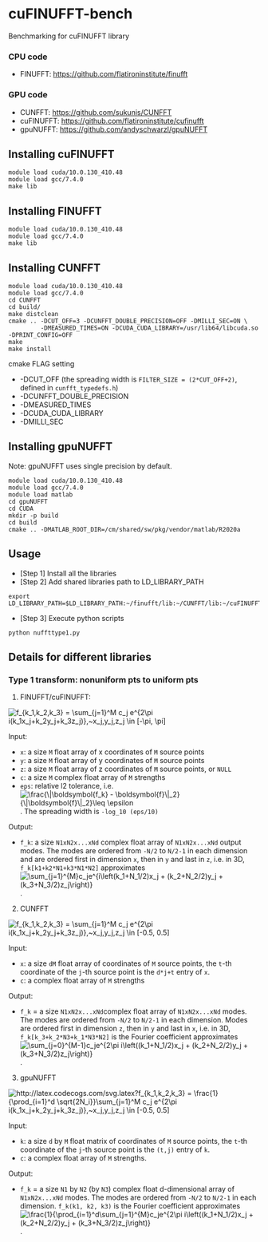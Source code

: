 # cuFINUFFT-bench
Benchmarking for cuFINUFFT library

### CPU code
- FINUFFT: https://github.com/flatironinstitute/finufft

### GPU code
- CUNFFT: https://github.com/sukunis/CUNFFT
- cuFINUFFT: https://github.com/flatironinstitute/cufinufft
- gpuNUFFT: https://github.com/andyschwarzl/gpuNUFFT

## Installing cuFINUFFT
```
module load cuda/10.0.130_410.48
module load gcc/7.4.0
make lib
```
## Installing FINUFFT
```
module load cuda/10.0.130_410.48
module load gcc/7.4.0
make lib
```
## Installing CUNFFT
```
module load cuda/10.0.130_410.48
module load gcc/7.4.0
cd CUNFFT
cd build/  
make distclean  
cmake .. -DCUT_OFF=3 -DCUNFFT_DOUBLE_PRECISION=OFF -DMILLI_SEC=ON \
         -DMEASURED_TIMES=ON -DCUDA_CUDA_LIBRARY=/usr/lib64/libcuda.so -DPRINT_CONFIG=OFF  
make 
make install
```
cmake FLAG setting
* -DCUT_OFF (the spreading width is `FILTER_SIZE = (2*CUT_OFF+2)`, defined in `cunfft_typedefs.h`)
* -DCUNFFT_DOUBLE_PRECISION
* -DMEASURED_TIMES
* -DCUDA_CUDA_LIBRARY
* -DMILLI_SEC

## Installing gpuNUFFT
Note: gpuNUFFT uses single precision by default.
```
module load cuda/10.0.130_410.48
module load gcc/7.4.0
module load matlab
cd gpuNUFFT
cd CUDA
mkdir -p build
cd build
cmake .. -DMATLAB_ROOT_DIR=/cm/shared/sw/pkg/vendor/matlab/R2020a
```
## Usage
- [Step 1] Install all the libraries
- [Step 2] Add shared libraries path to LD_LIBRARY_PATH

```
export LD_LIBRARY_PATH=$LD_LIBRARY_PATH:~/finufft/lib:~/CUNFFT/lib:~/cuFINUFFT/lib
```
- [Step 3] Execute python scripts
```
python nuffttype1.py
```

## Details for different libraries
### Type 1 transform: nonuniform pts to uniform pts
1. FINUFFT/cuFINUFFT: 
  <img src="https://latex.codecogs.com/gif.latex?f_{k_1,k_2,k_3}&space;=&space;\sum_{j=1}^M&space;c_j&space;e^{2\pi&space;i(k_1x_j&plus;k_2y_j&plus;k_3z_j)},~x_j,y_j,z_j&space;\in&space;[-\pi,&space;\pi)" title="f_{k_1,k_2,k_3} = \sum_{j=1}^M c_j e^{2\pi i(k_1x_j+k_2y_j+k_3z_j)},~x_j,y_j,z_j \in [-\pi, \pi]" />
  
  Input:
  * `x`: a size `M` float array of x coordinates of `M` source points
  * `y`: a size `M` float array of y coordinates of `M` source points
  * `z`: a size `M` float array of z coordinates of `M` source points, or `NULL`
  * `c`: a size `M` complex float array of `M` strengths
  * `eps`: relative l2 tolerance, i.e. <img src="https://latex.codecogs.com/gif.latex?\frac{\|\boldsymbol{f_k}&space;-&space;\boldsymbol{f}\|_2}{\|\boldsymbol{f}\|_2}\leq&space;\epsilon" title="\frac{\|\boldsymbol{f_k} - \boldsymbol{f}\|_2}{\|\boldsymbol{f}\|_2}\leq \epsilon" />. The spreading width is `-log_10 (eps/10)`
  
  Output:
  
  * `f_k`: a size `N1xN2x...xNd` complex float array of `N1xN2x...xNd` output modes. The modes are ordered from `-N/2` to `N/2-1` in each dimension and are ordered first in dimension `x`, then in `y` and last in `z`, i.e. in 3D, `f_k[k1+k2*N1+k3*N1*N2]` approximates <img src="https://latex.codecogs.com/gif.latex?\sum_{j=1}^{M}c_je^{i\left(k_1&plus;N_1/2)x_j&space;&plus;&space;(k_2&plus;N_2/2)y_j&space;&plus;&space;(k_3&plus;N_3/2)z_j\right)}" title="\sum_{j=1}^{M}c_je^{i\left(k_1+N_1/2)x_j + (k_2+N_2/2)y_j + (k_3+N_3/2)z_j\right)}" />.

2. CUNFFT 
  <img src="https://latex.codecogs.com/gif.latex?f_{k_1,k_2,k_3}&space;=&space;\sum_{j=1}^M&space;c_j&space;e^{2\pi&space;i(k_1x_j&plus;k_2y_j&plus;k_3z_j)},~x_j,y_j,z_j&space;\in&space;[-0.5,&space;0.5)" title="f_{k_1,k_2,k_3} = \sum_{j=1}^M c_j e^{2\pi i(k_1x_j+k_2y_j+k_3z_j)},~x_j,y_j,z_j \in [-0.5, 0.5]" />
  
  Input:
  
  * `x`: a size `dM` float array of coordinates of `M` source points, the `t`-th coordinate of the `j`-th source point is the `d*j+t` entry of `x`.
  * `c`: a complex float array of `M` strengths
  
  Output:
  
  * `f_k` = a size `N1xN2x...xNd`complex float array of `N1xN2x...xNd` modes. The modes are ordered from `-N/2` to `N/2-1` in each dimension. Modes are ordered first in dimension `z`, then in `y` and last in `x`, i.e. in 3D, `f_k[k_3+k_2*N3+k_1*N3*N2]` is the Fourier coefficient approximates <img src="https://latex.codecogs.com/gif.latex?\sum_{j=1}^{M}c_je^{2\pi&space;i\left((k_1&plus;N_1/2)x_j&space;&plus;&space;(k_2&plus;N_2/2)y_j&space;&plus;&space;(k_3&plus;N_3/2)z_j\right)}" title="\sum_{j=0}^{M-1}c_je^{2\pi i\left((k_1+N_1/2)x_j + (k_2+N_2/2)y_j + (k_3+N_3/2)z_j\right)}" />.
  
3. gpuNUFFT
<img src="http://latex.codecogs.com/svg.latex?f_{k_1,k_2,k_3}&space;=&space;\frac{1}{\prod_{i=1}^d&space;\sqrt{2N_i}}\sum_{j=1}^M&space;c_j&space;e^{2\pi&space;i(k_1x_j&plus;k_2y_j&plus;k_3z_j)},~x_j,y_j,z_j&space;\in&space;[-0.5,&space;0.5]" title="http://latex.codecogs.com/svg.latex?f_{k_1,k_2,k_3} = \frac{1}{\prod_{i=1}^d \sqrt{2N_i}}\sum_{j=1}^M c_j e^{2\pi i(k_1x_j+k_2y_j+k_3z_j)},~x_j,y_j,z_j \in [-0.5, 0.5]" />

Input:

* `k`: a size `d` by `M` float matrix of coordinates of `M` source points, the `t`-th coordinate of the `j`-th source point is the `(t,j)` entry of `k`.
* `c`: a complex float array of `M` strengths.

Output:

* `f_k` = a size `N1` by `N2` (by `N3`) complex float d-dimensional array of `N1xN2x...xNd` modes. The modes are ordered from `-N/2` to `N/2-1` in each dimension. `f_k(k1, k2, k3)` is the Fourier coefficient approximates <img src="https://latex.codecogs.com/gif.latex?&space;&space;\frac{1}{\prod_{i=1}^3&space;\sqrt{2N_i}}\sum_{j=1}^{M}c_je^{2\pi&space;i\left((k_1&plus;N_1/2)x_j&space;&plus;&space;(k_2&plus;N_2/2)y_j&space;&plus;&space;(k_3&plus;N_3/2)z_j\right)}" title="\frac{1}{\prod_{i=1}^d\sum_{j=1}^{M}c_je^{2\pi i\left((k_1+N_1/2)x_j + (k_2+N_2/2)y_j + (k_3+N_3/2)z_j\right)}" />.
